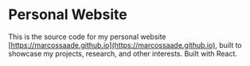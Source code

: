 # Personal Website
This is the source code for my personal website [https://marcossaade.github.io](https://marcossaade.github.io), built to showcase my projects, research, and other interests.
Built with React.
